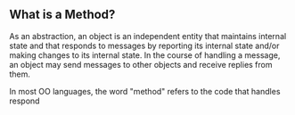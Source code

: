 ## What is a Method?

As an abstraction, an object is an independent entity that maintains internal state and that responds to messages by reporting its internal state and/or making changes to its internal state. In the course of handling a message, an object may send messages to other objects and receive replies from them.

In most OO languages, the word "method" refers to the code that handles respond